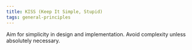 ```yaml
---
title: KISS (Keep It Simple, Stupid)
tags: general-principles
---
```

Aim for simplicity in design and implementation. Avoid complexity unless absolutely necessary.